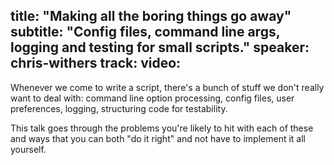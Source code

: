 title: "Making all the boring things go away"
subtitle: "Config files, command line args, logging and testing for small scripts."
speaker: chris-withers
track: 
video:
---
Whenever we come to write a script, there's a bunch of stuff we don't really want to deal with: command line option processing, config files, user preferences, logging, structuring code for testability.

This talk goes through the problems you're likely to hit with each of these and ways that you can both "do it right" and not have to implement it all yourself.
